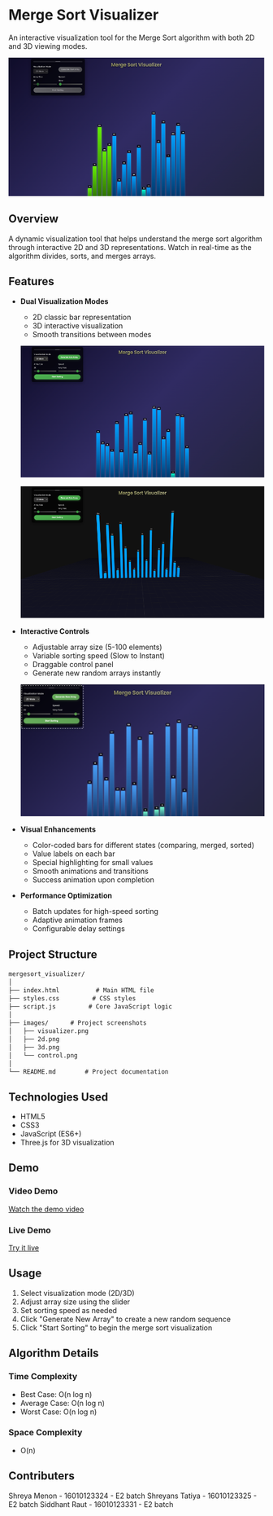 # Merge Sort Visualizer

An interactive visualization tool for the Merge Sort algorithm with both 2D and 3D viewing modes.

![Main Interface](images/visualizer.png)

## Overview

A dynamic visualization tool that helps understand the merge sort algorithm through interactive 2D and 3D representations. Watch in real-time as the algorithm divides, sorts, and merges arrays.

## Features

- **Dual Visualization Modes**
  - 2D classic bar representation
  - 3D interactive visualization 
  - Smooth transitions between modes

  ![2D Mode](images/2d.png) 
  
  ![3D Mode](images/3d.png)

- **Interactive Controls**
  - Adjustable array size (5-100 elements)
  - Variable sorting speed (Slow to Instant)
  - Draggable control panel
  - Generate new random arrays instantly

  ![Control Panel](images/control.png)

- **Visual Enhancements**
  - Color-coded bars for different states (comparing, merged, sorted)
  - Value labels on each bar
  - Special highlighting for small values
  - Smooth animations and transitions
  - Success animation upon completion


- **Performance Optimization**
  - Batch updates for high-speed sorting
  - Adaptive animation frames
  - Configurable delay settings

## Project Structure

```
mergesort_visualizer/
│
├── index.html          # Main HTML file
├── styles.css         # CSS styles
├── script.js         # Core JavaScript logic
│
├── images/      # Project screenshots
│   ├── visualizer.png
│   ├── 2d.png
│   ├── 3d.png
│   └── control.png
│
└── README.md        # Project documentation
```

## Technologies Used

- HTML5
- CSS3
- JavaScript (ES6+)
- Three.js for 3D visualization

## Demo

### Video Demo
[Watch the demo video](https://www.youtube.com/watch?v=dY6ranB06Ts)

### Live Demo
[Try it live](https://mergesort-visualizer.vercel.app/) <!-- Add your live demo link here -->


## Usage

1. Select visualization mode (2D/3D)
2. Adjust array size using the slider
3. Set sorting speed as needed
4. Click "Generate New Array" to create a new random sequence
5. Click "Start Sorting" to begin the merge sort visualization


## Algorithm Details

### Time Complexity
- Best Case: O(n log n)
- Average Case: O(n log n)
- Worst Case: O(n log n)

### Space Complexity
- O(n)

## Contributers
Shreya Menon - 16010123324 - E2 batch
Shreyans Tatiya - 16010123325 - E2 batch
Siddhant Raut - 16010123331 - E2 batch

